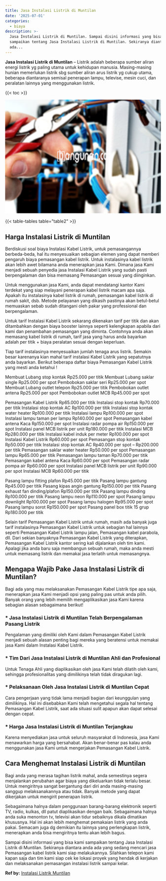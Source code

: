 ```yaml
---
title: Jasa Instalasi Listrik di Muntilan
date: '2025-07-01'
categories:
  - biaya
description: >-
  Jasa Instalasi Listrik di Muntilan. Sampai disini informasi yang bisa kami
  sampaikan tentang Jasa Instalasi Listrik di Muntilan. Sekiranya diantara anda
  ada...
---
```


**Jasa Instalasi Listrik di Muntilan** – Listrik adalah beberapa sumber aliran energi listrik yg paling utama untuk kehidupan manusia. Masing-masing hunian memerlukan listrik sbg sumber aliran arus listrik yg cukup utama, beberapa diantaranya semisal penerapan lampu, televise, mesin cuci, dan peralatan lainnya yang menggunakan listrik.

{{< toc >}}

![Jasa Instalasi Listrik di Muntilan](/images/instalasi-listrik-murah44.png)

{{< table-tables table="table2" >}}

## Harga Instalasi Listrik di Muntilan

Berdiskusi soal biaya Instalasi Kabel Listrik, untuk pemasangannya berbeda-beda, hal itu menyesuaikan sebagian elemen yang dapat memberi pengaruh biaya pemasangan kabel listrik. Untuk instalasinya kabel listrik akan lebih awet bilamana anda menerapkan jasa Kami. Dimana jasa Kami menjadi sebuah penyedia jasa Instalasi Kabel Listrik yang sudah pasti berpengalaman dan bisa memasang Pemasangan sesuai yang diinginkan.

Untuk menggunakan jasa Kami, anda dapat mendatangi kantor Kami terdekat yang siap melayani penerapan kabel listrik macam apa saja. Apakah itu instalasinya kabel listrik di rumah, pemasangan kabel listrik di rumah sakit, dsb. Metode pelayanan yang dikasih pastinya akan betul-betul memuaskan sebab sudah ditangani oleh pakar yang professional dan berpengalaman.

Untuk tarif Instalasi Kabel Listrik sekarang dikenakan tarif per titik dan akan ditambahkan dengan biaya booster lainnya seperti kelengkapan apabila dari kami dan penambahan pemasangan yang diminta. Contohnya anda akan memasang kabel listrik di rumah, tarif jasa yang harus anda bayarkan adalah per titik + biaya peralatan sesuai dengan keperluan.

Tiap tarif instalasinya menyesuaikan jumlah tenaga arus listrik. Semakin besar karenanya kian mahal tarif instalasi Kabel Listrik yang sepatutnya anda bayarkan. Berikut beberapa daftar biaya Pemasangan Kabel Listrik yang mesti anda ketahui !

Membuat Lubang stop kontak Rp25.000 per titik Membuat Lubang saklar single Rp25.000 per spot Pembobokan saklar seri Rp25.000 per spot Membuat Lubang outlet telepon Rp25.000 per titik Pembobokan outlet antena Rp25.000 per spot Pembobokan outlet MCB Rp45.000 per spot

Pemasangan Kabel Listrik Rp65.000 per titik Instalasi stop kontak Rp70.000 per titik Instalasi stop kontak AC Rp100.000 per titik Instalasi stop kontak water heater Rp100.000 per titik Instalasi lampu Rp100.000 per spot Instalasi lampu taman per lampu Rp140.000 per spot Pemasangan kabel antena Kaca Rp150.000 per spot Instalasi radar pompa air Rp150.000 per spot Instalasi panel MCB listrik per unit Rp180.000 per titik Instalasi MCB Rp280.000 per titik Instalasi kabel induk per meter Rp100.000 per spot Instalasi Kabel Listrik Rp60.000 per spot Pemasangan stop kontak Rp50.000 per titik Instalasi stop kontak AC Rp40.000 per spot – Rp200.000 per titik Pemasangan saklar water heater Rp50.000 per spot Pemasangan lampu Rp65.000 per titik Pemasangan lampu taman Rp70.000 per titik Pemasangan kabel antena Kaca Rp60.000 per spot Pemasangan radar pompa air Rp60.000 per spot Instalasi panel MCB listrik per unit Rp90.000 per spot Instalasi MCB Rp60.000 per titik

Pasang lampu fitting plafon Rp45.000 per titik Pasang lampu gantung Rp45.000 per titik Pasang kipas angin gantung Rp150.000 per titik Pasang exhaust fan dinding/plafon Rp150.000 per titik Pasang lampu dinding Rp100.000 per titik Pasang lampu neon Rp110.000 per spot Pasang lampu downlight Rp100.000 per spot Pasang lampu halogen Rp95.000 per spot Pasang lampu sorot Rp150.000 per spot Pasang panel box titik 15 grup Rp180.000 per titik

Selain tarif Pemasangan Kabel Listrik untuk rumah, masih ada banyak juga tarif instalasinya Pemasangan Kabel Listrik untuk sebagian hal lainnya seperti Pemasangan Kabel Listrik lampu jalan, Pemasangan kabel parabola, dll. Dari sekian banyaknya Pemasangan Kabel Listrik yang diterapkan, Pemasangan Kabel Listrik kantor sering kali dijalankan oleh tim kami. Apalagi jika anda baru saja membangun sebuah rumah, maka anda mesti untuk memasang listrik dan memakai jasa terlatih untuk memasangnya.

## Mengapa Wajib Pake Jasa Instalasi Listrik di Muntilan?

Bagi ada yang mau melaksanakan Pemasangan Kabel Listrik tipe apa saja, menerapkan jasa Kami menjadi opsi yang paling pas untuk anda pilih. Banyak orang yang lebih memilih mengaplikasikan jasa Kami karena sebagian alasan sebagaimana berikut!

### \* Jasa Instalasi Listrik di Muntilan Telah Berpengalaman Pasang Listrik

Pengalaman yang dimiliki oleh Kami dalam Pemasangan Kabel Listrik menjadi sebuah alasan penting bagi mereka yang beratensi untuk memakai jasa Kami dalam Instalasi Kabel Listrik.

### \* Tim Dari Jasa Instalasi Listrik di Muntilan Ahli dan Profesional

Untuk Tenaga Ahli yang diaplikasikan oleh jasa Kami telah dilatih oleh kami, sehingga profesionalitas yang dimilikinya telah tidak diragukan lagi.

### \* Pelaksanaan Oleh Jasa Instalasi Listrik di Muntilan Cepat

Cara pengerjaan yang tidak lama menjadi bagian dari keunggulan yang dimilikinya. Hal ini disebabkan Kami telah mengetahui segala hal tentang Pemasangan Kabel Listrik, saat ada situasi sulit apapun akan dapat selesai dengan cepat.

### \* Harga Jasa Instalasi Listrik di Muntilan Terjangkau

Karena menyediakan jasa untuk seluruh masyarakat di Indonesia, jasa Kami menawarkan harga yang bersahabat. Akan benar-benar pas kalau anda menggunakan jasa Kami untuk mengerjakan Pemasangan Kabel Listrik.

## Cara Menghemat Instalasi Listrik di Muntilan


Bagi anda yang merasa tagihan listrik mahal, anda semestinya segera menjalankan perubahan agar biaya yang dikeluarkan tidak terlalu besar. Untuk mengiritnya sangat bergantung dari diri anda masing-masing sanggup melaksanakannya atau tidak. Banyak metode yang dapat dikerjakan untuk mengirit penerapan listrik.

Sebagaimana halnya dalam penggunaan barang-barang elektronik seperti TV, radio, kulkas, dll patut diaplikasikan dengan baik. Sebagaimana halnya anda suka menonton tv, televisi akan tidur sebaiknya dikala dimatikan khususnya. Hal ini akan lebih menghemat pemakaian listrik yang anda pakai. Semacam juga dg demikian itu lainnya yang perlengkapan listrik, menerapkan anda bisa mengiritnya tentu akan lebih bagus.

Sampai disini informasi yang bisa kami sampaikan tentang Jasa Instalasi Listrik di Muntilan. Sekiranya diantara anda ada yang sedang mencari jasa Pemasangan kabel listrik kami siap melakukannya. Silahkan telepon kami kapan saja dan tim kami siap cek ke lokasi proyek yang hendak di kerjakan dan melaksanakan pemasangan instalasi listrik sampai kelar.

**Ref by:** [Instalasi Listrik Muntilan](https://id.wikipedia.org/wiki/Instalasi)

